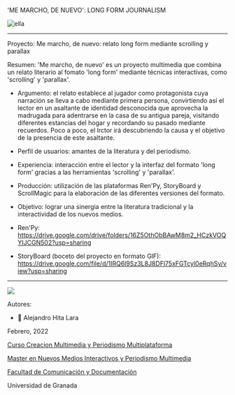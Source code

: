 'ME MARCHO, DE NUEVO': LONG FORM JOURNALISM


![ella](https://user-images.githubusercontent.com/99366565/153661496-d70df293-5afa-4bc7-99f1-7ca569344c98.jpg)

---


Proyecto: Me marcho, de nuevo: relato long form mediante scrolling y parallax

Resumen: 'Me marcho, de nuevo' es un proyecto multimedia que combina un relato literario al fomato 'long form' mediante técnicas interactivas, como 'scrolling' y 'parallax'. 


- Argumento: el relato establece al jugador como protagonista cuya narración se lleva a cabo mediante primera persona, convirtiendo así el lector en un asaltante de identidad desconocida que aprovecha la madrugada para adentrarse en la casa de su antigua pareja, visitando diferentes estancias del hogar y recordando su pasado mediante recuerdos. Poco a poco, el lrctor irá descubriendo la causa y el objetivo de la presencia de este asaltante.

- Perfil de usuarios: amantes de la literatura y del periodismo. 

- Experiencia: interacción entre el lector y la interfaz del formato 'long form' gracias a las herramientas 'scrolling' y 'parallax'. 

- Producción: utilización de las plataformas Ren'Py, StoryBoard y ScrollMagic para la elaboración de las diferentes versiones del formato.

- Objetivo: lograr una sinergia entre la literatura tradicional y la interactividad de los nuevos medios.




- Ren'Py:  https://drive.google.com/drive/folders/16Z5OthObBAwM8m2_HCzkVOQYIJCGN502?usp=sharing

- StoryBoard (boceto del proyecto en formato GIF):  https://drive.google.com/file/d/1IRQ6l9Sz3L8J8DFl75xFGTcyl0eRqhSy/view?usp=sharing

------
![](https://upload.wikimedia.org/wikipedia/commons/thumb/6/62/CC-BY-SA-Andere_Wikis_%28v%29.svg/200px-CC-BY-SA-Andere_Wikis_%28v%29.svg.png)


Autores: 
- :man: Alejandro Hita Lara
 



Febrero, 2022

[Curso Creacion Multimedia y Periodismo Multiplataforma](https://github.com/mgea/PeriodismoMultimedia)

[Master en Nuevos Medios Interactivos y Periodismo Multimedia](https://masteres.ugr.es/newmedia_periodismomultimedia/)

[Facultad de Comunicación y Documentación](http://fcd.ugr.es)

Universidad de Granada
